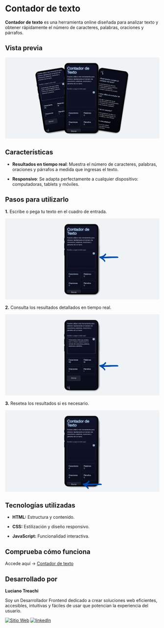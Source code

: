 # Contador de texto

**Contador de texto** es una herramienta online diseñada para analizar texto y obtener rápidamente el número de caracteres, palabras, oraciones y párrafos.

## Vista previa

![Vista previa del sitio](assets/contador-vista-previa.jpg)

## Características

- **Resultados en tiempo real**: Muestra el número de caracteres, palabras, oraciones y párrafos a medida que ingresas el texto.

- **Responsivo**: Se adapta perfectamente a cualquier dispositivo: computadoras, tablets y móviles.

## Pasos para utilizarlo

**1.** Escribe o pega tu texto en el cuadro de entrada.

![Vista previa del sitio](assets/contador-1.jpg)

**2.** Consulta los resultados detallados en tiempo real.

![Vista previa del sitio](assets/contador-2.jpg)

**3.** Resetea los resultados si es necesario.

![Vista previa del sitio](assets/contador-3.jpg)

## Tecnologías utilizadas

- **HTML:** Estructura y contenido.

- **CSS:** Estilización y diseño responsivo.

- **JavaScript:** Funcionalidad interactiva.

## Comprueba cómo funciona

Accede aquí → [Contador de texto](https://contadordetexto.vercel.app/)

## Desarrollado por

**Luciano Treachi**

Soy un Desarrollador Frontend dedicado a crear soluciones web eficientes, accesibles, intuitivas y fáciles de usar que potencian la experiencia del usuario.

[![Sitio Web](https://img.shields.io/badge/Sitio_Web-black?style=for-the-badge&logoColor=white)](https://lucianotreachi.website/)
[![linkedIn](https://img.shields.io/badge/LinkedIn-0077B5?style=for-the-badge&logoColor=white)](https://www.linkedin.com/in/luciano-treachi/)
